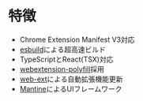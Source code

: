 # 特徴

- Chrome Extension Manifest V3対応
- [esbuild](https://esbuild.github.io/)による超高速ビルド
- TypeScriptとReact(TSX)対応
- [webextension-polyfill](https://github.com/mozilla/webextension-polyfill)採用
- [web-ext](https://github.com/mozilla/web-ext)による自動拡張機能更新
- [Mantine](https://mantine.dev/)によるUIフレームワーク

